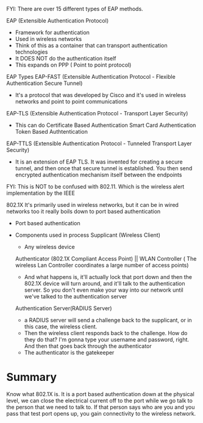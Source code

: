 FYI: There are over 15 different types of EAP methods.

EAP (Extensible Authentication Protocol)
- Framework for authentication
- Used in wireless networks
- Think of this as a container that can transport authentication technologies
- It DOES NOT do the authentication itself
- This expands on PPP ( Point to point protocol)

EAP Types
EAP-FAST (Extensible Authentication Protocol - Flexible Authentication Secure Tunnel)
- It's a protocol that was developed by Cisco and it's used in wireless networks and point to point communications

EAP-TLS (Extensible Authentication Protocol - Transport Layer Security)
- This can do Certificate Based Authentication
              Smart Card Authentication
              Token Based Authtentication

EAP-TTLS (Extensible Authentication Protocol - Tunneled Transport Layer Security)
- It is an extension of EAP TLS. It was invented for creating a secure tunnel, and then once that secure tunnel is established. You then send encrypted authentication mechanism itself between the endpoints


FYI: This is NOT to be confused with 802.11. Which is the wireless alert implementation by the IEEE

802.1X
It's primarily used in wireless networks, but it can be in wired networks too
it really boils down to port based authentication

- Port based authentication
- Components used in process
    Supplicant (Wireless Client) 
    - Any wireless device
    
    Authenticator (802.1X Compliant Access Point) || WLAN Controller ( The wireless Lan Controller coordinates a large number of access points)
    - And what happens is, it'll actually lock that port down and then the 802.1X device will turn around, and it'll talk to the authentication server. So you don't even make your way into our network until we've talked to the authentication server
    
    Authentication Server(RADIUS Server)
    -  a RADIUS server will send a challenge back to the supplicant, or in this case, the wireless client. 
    - Then the wireless client responds back to the challenge. How do they do that? I'm gonna type your username and password, right. And then that goes back through the authenticator
    - The authenticator is the gatekeeper

# Summary  
Know what 802.1X is. It is a port based authentication down at the physical level, we can close the electrical current off to the port while we go talk to the person that we need to talk to. If that person says who are you and you pass that test port opens up, you gain connectivity to the wireless network. 
